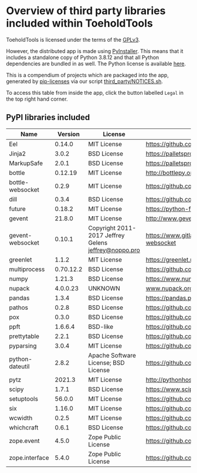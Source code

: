 # Overview of third party libraries included within ToeholdTools

ToeholdTools is licensed under the terms of the [GPLv3](https://github.com/lkn849/thtools/blob/master/COPYING).

However, the distributed app is made using [PyInstaller](https://github.com/pyinstaller/pyinstaller).
This means that it includes a standalone copy of Python 3.8.12 and that all Python dependencies are bundled in as well.
The Python license is available [here](https://github.com/python/cpython/blob/main/LICENSE).

This is a compendium of projects which are packaged into the app,
generated by [pip-licenses](https://github.com/raimon49/pip-licenses) via our script [third_party/NOTICES.sh](https://github.com/lkn849/thtools/blob/master/third_party/NOTICES.sh).

To access this table from inside the app, click the button labelled `Legal` in the top right hand corner.

## PyPI libraries included
| Name             | Version   | License                                                | URL                                              |
|------------------|-----------|--------------------------------------------------------|--------------------------------------------------|
| Eel              | 0.14.0    | MIT License                                            | https://github.com/samuelhwilliams/Eel           |
| Jinja2           | 3.0.2     | BSD License                                            | https://palletsprojects.com/p/jinja/             |
| MarkupSafe       | 2.0.1     | BSD License                                            | https://palletsprojects.com/p/markupsafe/        |
| bottle           | 0.12.19   | MIT License                                            | http://bottlepy.org/                             |
| bottle-websocket | 0.2.9     | MIT License                                            | https://github.com/zeekay/bottle-websocket       |
| dill             | 0.3.4     | BSD License                                            | https://github.com/uqfoundation/dill             |
| future           | 0.18.2    | MIT License                                            | https://python-future.org                        |
| gevent           | 21.8.0    | MIT License                                            | http://www.gevent.org/                           |
| gevent-websocket | 0.10.1    | Copyright 2011-2017 Jeffrey Gelens <jeffrey@noppo.pro> | https://www.gitlab.com/noppo/gevent-websocket    |
| greenlet         | 1.1.2     | MIT License                                            | https://greenlet.readthedocs.io/                 |
| multiprocess     | 0.70.12.2 | BSD License                                            | https://github.com/uqfoundation/multiprocess     |
| numpy            | 1.21.3    | BSD License                                            | https://www.numpy.org                            |
| nupack           | 4.0.0.23  | UNKNOWN                                                | www.nupack.org                                   |
| pandas           | 1.3.4     | BSD License                                            | https://pandas.pydata.org                        |
| pathos           | 0.2.8     | BSD License                                            | https://github.com/uqfoundation/pathos           |
| pox              | 0.3.0     | BSD License                                            | https://github.com/uqfoundation/pox              |
| ppft             | 1.6.6.4   | BSD-like                                               | https://github.com/uqfoundation/ppft             |
| prettytable      | 2.2.1     | BSD License                                            | https://github.com/jazzband/prettytable          |
| pyparsing        | 3.0.4     | MIT License                                            | https://github.com/pyparsing/pyparsing/          |
| python-dateutil  | 2.8.2     | Apache Software License; BSD License                   | https://github.com/dateutil/dateutil             |
| pytz             | 2021.3    | MIT License                                            | http://pythonhosted.org/pytz                     |
| scipy            | 1.7.1     | BSD License                                            | https://www.scipy.org                            |
| setuptools       | 56.0.0    | MIT License                                            | https://github.com/pypa/setuptools               |
| six              | 1.16.0    | MIT License                                            | https://github.com/benjaminp/six                 |
| wcwidth          | 0.2.5     | MIT License                                            | https://github.com/jquast/wcwidth                |
| whichcraft       | 0.6.1     | BSD License                                            | https://github.com/pydanny/whichcraft            |
| zope.event       | 4.5.0     | Zope Public License                                    | https://github.com/zopefoundation/zope.event     |
| zope.interface   | 5.4.0     | Zope Public License                                    | https://github.com/zopefoundation/zope.interface |